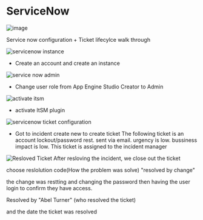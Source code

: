 # ServiceNow

![image](https://github.com/AaronWhiteTech/ServiceNow/assets/155200818/d10d655b-3ab4-4ee5-a7cd-e5b6b7a2f7e1)


Service now configuration + Ticket lifecylce walk through 



![servicenow instance](https://github.com/AaronWhiteTech/ServiceNow/assets/155200818/b632f3c8-dcd2-4e2b-98e5-684b5e6b0bf7)


- Create an account and create an instance 

![service now admin](https://github.com/AaronWhiteTech/ServiceNow/assets/155200818/a10ef098-b656-4b81-9ba5-3344d8a36542)


- Change  user role from App Engine Studio Creator to Admin

![activate itsm](https://github.com/AaronWhiteTech/ServiceNow/assets/155200818/b4f3bb97-0346-4994-a153-302e0f69ff84)


- activate ItSM plugin

![servicenow ticket configuration](https://github.com/AaronWhiteTech/ServiceNow/assets/155200818/233a25fd-1cff-46ca-9735-cf4fd5472b37)


- Got to incident create new to create ticket
  The following ticket is an account lockout/password rest.
  sent via email.
  urgency is low.
  bussiness impact is low.
  This ticket is assigned to the incident manager

![Resloved Ticket](https://github.com/AaronWhiteTech/ServiceNow/assets/155200818/8ab3a271-10ac-420a-ad92-75800cd96b48)
After resloving the incident, we close out the ticket

choose reslolution code(How the problem was solve) "resolved by change"

the change was restting and changing the password then having the user login to confirm they have access.

Resolved by "Abel Turner" (who resolved the ticket)

and the date the ticket was resolved

